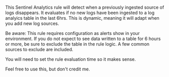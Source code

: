 This Sentinel Analytics rule will detect when a previously ingested source of logs disappears.
It evaluates if no new logs have been ingested to a log analyics table in the last 6hrs.
This is dynamic, meaning it will adapt when you add new log sources.

Be aware: This rule requires configuration as alerts show in your environment. 
If you do not expect to see data written to a table for 6 hours or more, be sure to exclude the table in the rule logic.
A few common sources to exclude are included.

You will need to set the rule evaluation time so it makes sense.

Feel free to use this, but don't credit me.
